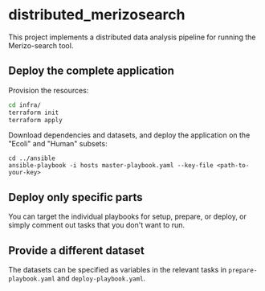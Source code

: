 # distributed_merizosearch
This project implements a distributed data analysis pipeline for running the Merizo-search tool.

## Deploy the complete application
Provision the resources:
```bash
cd infra/
terraform init
terraform apply
```
Download dependencies and datasets, and deploy the application on the "Ecoli" and "Human" subsets:
```
cd ../ansible
ansible-playbook -i hosts master-playbook.yaml --key-file <path-to-your-key>
```
## Deploy only specific parts 
You can target the individual playbooks for setup, prepare, or deploy, or simply comment out tasks that you don't want to run. 

## Provide a different dataset
The datasets can be specified as variables in the relevant tasks in  `prepare-playbook.yaml` and `deploy-playbook.yaml`.
